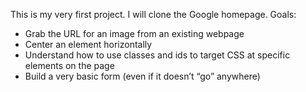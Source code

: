This is my very first project.
I will clone the Google homepage.
Goals:
- Grab the URL for an image from an existing webpage
- Center an element horizontally
- Understand how to use classes and ids to target CSS at specific elements on the page
- Build a very basic form (even if it doesn’t “go” anywhere)